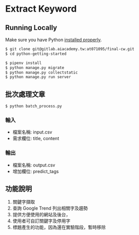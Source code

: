 # Extract Keyword

## Running Locally
Make sure you have Python [installed properly](http://install.python-guide.org). 

```sh
$ git clone git@gitlab.aiacademy.tw:at071095/final-cw.git
$ cd python-getting-started

$ pipenv install
$ python manage.py migrate
$ python manage.py collectstatic
$ python manage.py run server
```

## 批次處理文章
```sh
$ python batch_process.py

```
### 輸入
- 檔案名稱: input.csv
- 需求欄位: title, content

### 輸出
- 檔案名稱: output.csv
- 增加欄位: predict_tags


## 功能說明
1. 關鍵字擷取
2. 查詢 Google Trend 列出相關字及趨勢
3. 提供方便使用的網站及後台，
4. 使用者可自訂關鍵字及停用字
5. 標題產生的功能，因為還在實驗階段，暫時移除


